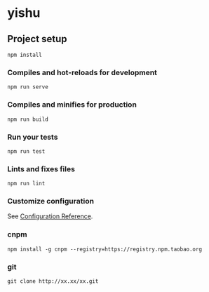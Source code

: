 # yishu

## Project setup
```
npm install
```

### Compiles and hot-reloads for development
```
npm run serve
```

### Compiles and minifies for production
```
npm run build
```

### Run your tests
```
npm run test
```

### Lints and fixes files
```
npm run lint
```

### Customize configuration
See [Configuration Reference](https://cli.vuejs.org/config/).

### cnpm

```shell
npm install -g cnpm --registry=https://registry.npm.taobao.org
```

### git

```shell
git clone http://xx.xx/xx.git
```
